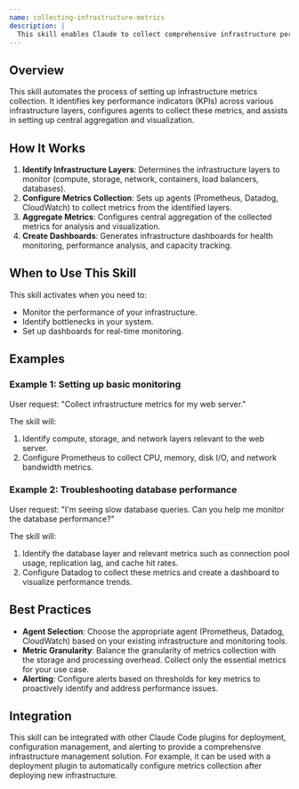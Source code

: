 ```yaml
---
name: collecting-infrastructure-metrics
description: |
  This skill enables Claude to collect comprehensive infrastructure performance metrics across compute, storage, network, containers, load balancers, and databases. It is triggered when the user requests "collect infrastructure metrics", "monitor server performance", "set up performance dashboards", or needs to analyze system resource utilization. The skill configures metrics collection, sets up aggregation, and helps create infrastructure dashboards for health monitoring and capacity tracking. It supports configuration for Prometheus, Datadog, and CloudWatch.
---
```


## Overview

This skill automates the process of setting up infrastructure metrics collection. It identifies key performance indicators (KPIs) across various infrastructure layers, configures agents to collect these metrics, and assists in setting up central aggregation and visualization.

## How It Works

1. **Identify Infrastructure Layers**: Determines the infrastructure layers to monitor (compute, storage, network, containers, load balancers, databases).
2. **Configure Metrics Collection**: Sets up agents (Prometheus, Datadog, CloudWatch) to collect metrics from the identified layers.
3. **Aggregate Metrics**: Configures central aggregation of the collected metrics for analysis and visualization.
4. **Create Dashboards**: Generates infrastructure dashboards for health monitoring, performance analysis, and capacity tracking.

## When to Use This Skill

This skill activates when you need to:
- Monitor the performance of your infrastructure.
- Identify bottlenecks in your system.
- Set up dashboards for real-time monitoring.

## Examples

### Example 1: Setting up basic monitoring

User request: "Collect infrastructure metrics for my web server."

The skill will:
1. Identify compute, storage, and network layers relevant to the web server.
2. Configure Prometheus to collect CPU, memory, disk I/O, and network bandwidth metrics.

### Example 2: Troubleshooting database performance

User request: "I'm seeing slow database queries. Can you help me monitor the database performance?"

The skill will:
1. Identify the database layer and relevant metrics such as connection pool usage, replication lag, and cache hit rates.
2. Configure Datadog to collect these metrics and create a dashboard to visualize performance trends.

## Best Practices

- **Agent Selection**: Choose the appropriate agent (Prometheus, Datadog, CloudWatch) based on your existing infrastructure and monitoring tools.
- **Metric Granularity**: Balance the granularity of metrics collection with the storage and processing overhead. Collect only the essential metrics for your use case.
- **Alerting**: Configure alerts based on thresholds for key metrics to proactively identify and address performance issues.

## Integration

This skill can be integrated with other Claude Code plugins for deployment, configuration management, and alerting to provide a comprehensive infrastructure management solution. For example, it can be used with a deployment plugin to automatically configure metrics collection after deploying new infrastructure.
